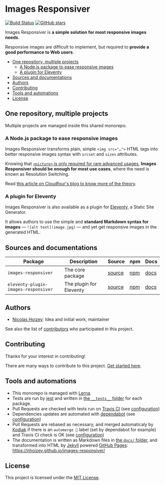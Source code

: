 # Images Responsiver

[![Build Status](https://travis-ci.org/nhoizey/images-responsiver.svg?branch=master)](https://travis-ci.org/nhoizey/images-responsiver)
[![GitHub stars](https://img.shields.io/github/stars/nhoizey/images-responsiver.svg?style=social)](https://github.com/nhoizey/images-responsiver/stargazers)

Images Responsiver is **a simple solution for most responsive images needs**.

Responsive images are difficult to implement, but required to **provide a good performance to Web users**.

<!-- START doctoc generated TOC please keep comment here to allow auto update -->
<!-- DON'T EDIT THIS SECTION, INSTEAD RE-RUN doctoc TO UPDATE -->


- [One repository, multiple projects](#one-repository-multiple-projects)
  - [A Node.js package to ease responsive images](#a-nodejs-package-to-ease-responsive-images)
  - [A plugin for Eleventy](#a-plugin-for-eleventy)
- [Sources and documentations](#sources-and-documentations)
- [Authors](#authors)
- [Contributing](#contributing)
- [Tools and automations](#tools-and-automations)
- [License](#license)

<!-- END doctoc generated TOC please keep comment here to allow auto update -->

## One repository, multiple projects

Multiple projects are managed inside this shared monorepo.

### A Node.js package to ease responsive images

Images Responsiver transforms plain, simple `<img src="…">` HTML tags into better responsive images syntax with `srcset` and `sizes` attributes.

Knowing that [`<picture>` is only required for rare advanced usages](https://cloudfour.com/thinks/dont-use-picture-most-of-the-time/), **Images Responsiver should be enough for most use cases**, where the need is known as Resolution Switching.

Read [this article on Cloudfour's blog to know more of the theory](https://cloudfour.com/thinks/responsive-images-the-simple-way/).

### A plugin for Eleventy

Images Responsiver is also available as a plugin for [Eleventy](https://www.11ty.dev/), a Static Site Generator.

It allows authors to use the simple and **standard Markdown syntax for images** — `![alt text](image.jpg)` — and yet get responsive images in the generated HTML.

## Sources and documentations

| **Package**                          | **Description**         | **Source**                                                                                                     | **npm**                                                                 | **Docs**                                                                                 |
| ------------------------------------ | ----------------------- | -------------------------------------------------------------------------------------------------------------- | ----------------------------------------------------------------------- | ---------------------------------------------------------------------------------------- |
| `images-responsiver`                 | The core package        | [source](https://github.com/nhoizey/images-responsiver/tree/main/packages/images-responsiver)                  | [npm](https://www.npmjs.com/package/images-responsiver)                 | [docs](https://nhoizey.github.io/images-responsiver/images-responsiver/)                 |
| `eleventy-plugin-images-responsiver` | The plugin for Eleventy | [source](https://github.com/nhoizey/images-responsiver/tree/main/packages/eleventy-plugin-images-responsiver/) | [npm](https://www.npmjs.com/package/eleventy-plugin-images-responsiver) | [docs](https://nhoizey.github.io/images-responsiver/eleventy-plugin-images-responsiver/) |

## Authors

- [Nicolas Hoizey](https://github.com/nhoizey): Idea and initial work, maintainer

See also the list of [contributors](https://github.com/nhoizey/images-responsiver/contributors) who participated in this project.

## Contributing

Thanks for your interest in contributing!

There are many ways to contribute to this project. [Get started here](https://github.com/nhoizey/images-responsiver/blob/master/CONTRIBUTING.md).

## Tools and automations

- This monorepo is managed with [Lerna](https://lerna.js.org/).
- Tests are run by [jest](https://jestjs.io/) and written in [the `__tests__` folder](https://github.com/nhoizey/images-responsiver/tree/main/packages/images-responsiver/__tests__) for each package.
- Pull Requests are checked with tests run on [Travis CI](https://travis-ci.org/nhoizey/images-responsiver) (see [configuration](https://github.com/nhoizey/images-responsiver/blob/main/.travis.yml))
- Dependencies updates are automated with [dependabot](https://github.blog/2020-06-01-keep-all-your-packages-up-to-date-with-dependabot/) (see [configuration](https://github.com/nhoizey/images-responsiver/blob/main/.github/dependabot.yml))
- Pull Requests are rebased as necessary, and merged automaticaly by [Kodiak](https://kodiakhq.com/) if there is an `automerge 🤞` label (set by dependabot for example) and Travis CI check is OK (see [configuration](https://github.com/nhoizey/images-responsiver/blob/main/.kodiak.toml))
- The documentation is written as Markdown files in [the `docs/` folder](https://github.com/nhoizey/images-responsiver/tree/main/docs), and transformed into HTML by [Jekyll](https://jekyllrb.com/) powered [GitHub Pages](https://pages.github.com/): <https://nhoizey.github.io/images-responsiver/>

## License

This project is licensed under the [MIT License](LICENSE.md).
